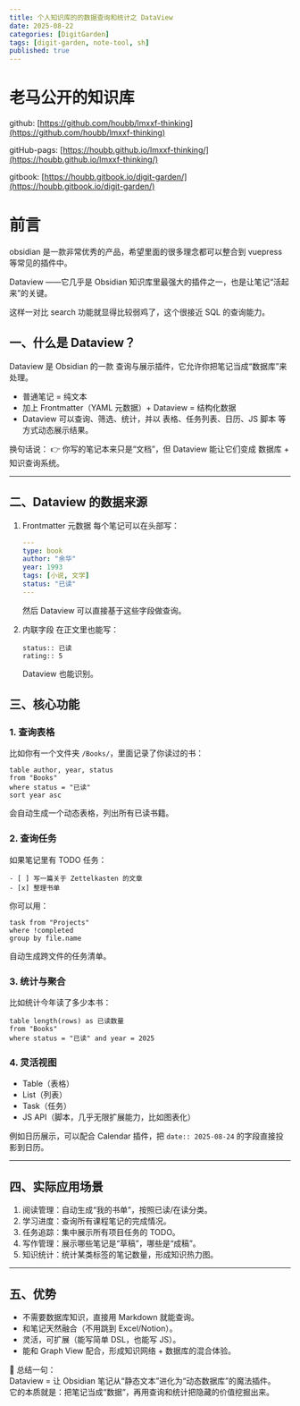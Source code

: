 ```yaml
---
title: 个人知识库的的数据查询和统计之 DataView
date: 2025-08-22
categories: [DigitGarden]
tags: [digit-garden, note-tool, sh]
published: true
---
```



# 老马公开的知识库

github: [https://github.com/houbb/lmxxf-thinking](https://github.com/houbb/lmxxf-thinking)

gitHub-pags: [https://houbb.github.io/lmxxf-thinking/](https://houbb.github.io/lmxxf-thinking/)

gitbook: [https://houbb.gitbook.io/digit-garden/](https://houbb.gitbook.io/digit-garden/)

# 前言

obsidian 是一款非常优秀的产品，希望里面的很多理念都可以整合到 vuepress 等常见的插件中。

Dataview ——它几乎是 Obsidian 知识库里最强大的插件之一，也是让笔记“活起来”的关键。

这样一对比 search 功能就显得比较弱鸡了，这个很接近 SQL 的查询能力。

## 一、什么是 Dataview？

Dataview 是 Obsidian 的一款 查询与展示插件，它允许你把笔记当成“数据库”来处理。

* 普通笔记 = 纯文本
* 加上 Frontmatter（YAML 元数据）+ Dataview = 结构化数据
* Dataview 可以查询、筛选、统计，并以 表格、任务列表、日历、JS 脚本 等方式动态展示结果。

换句话说：
👉 你写的笔记本来只是“文档”，但 Dataview 能让它们变成 数据库 + 知识查询系统。

---

## 二、Dataview 的数据来源

1. Frontmatter 元数据
   每个笔记可以在头部写：

   ```yaml
   ---
   type: book
   author: "余华"
   year: 1993
   tags: [小说, 文学]
   status: "已读"
   ---
   ```

   然后 Dataview 可以直接基于这些字段做查询。

2. 内联字段
   在正文里也能写：

   ```
   status:: 已读
   rating:: 5
   ```

   Dataview 也能识别。

## 三、核心功能

### 1. 查询表格

比如你有一个文件夹 `/Books/`，里面记录了你读过的书：

```
table author, year, status
from "Books"
where status = "已读"
sort year asc
```

会自动生成一个动态表格，列出所有已读书籍。

### 2. 查询任务

如果笔记里有 TODO 任务：

```
- [ ] 写一篇关于 Zettelkasten 的文章
- [x] 整理书单
```

你可以用：

```
task from "Projects"
where !completed
group by file.name
```

自动生成跨文件的任务清单。


### 3. 统计与聚合

比如统计今年读了多少本书：

```
table length(rows) as 已读数量
from "Books"
where status = "已读" and year = 2025
```

### 4. 灵活视图
- Table（表格）  
- List（列表）  
- Task（任务）  
- JS API（脚本，几乎无限扩展能力，比如图表化）

例如日历展示，可以配合 Calendar 插件，把 `date:: 2025-08-24` 的字段直接投影到日历。

---

## 四、实际应用场景
1. 阅读管理：自动生成“我的书单”，按照已读/在读分类。  
2. 学习进度：查询所有课程笔记的完成情况。  
3. 任务追踪：集中展示所有项目任务的 TODO。  
4. 写作管理：展示哪些笔记是“草稿”，哪些是“成稿”。  
5. 知识统计：统计某类标签的笔记数量，形成知识热力图。  

---

## 五、优势
- 不需要数据库知识，直接用 Markdown 就能查询。  
- 和笔记天然融合（不用跳到 Excel/Notion）。  
- 灵活，可扩展（能写简单 DSL，也能写 JS）。  
- 能和 Graph View 配合，形成知识网络 + 数据库的混合体验。  

📌 总结一句：  
Dataview = 让 Obsidian 笔记从“静态文本”进化为“动态数据库”的魔法插件。  
它的本质就是：把笔记当成“数据”，再用查询和统计把隐藏的价值挖掘出来。  


